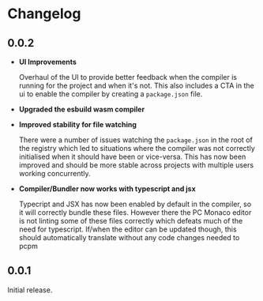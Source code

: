 # Changelog

## 0.0.2

* **UI Improvements**
	  
	Overhaul of the UI to provide better feedback when the compiler is running for the project and when it's not. This also includes a CTA in the ui to enable the compiler by creating a `package.json` file.

* **Upgraded the esbuild wasm compiler**

* **Improved stability for file watching**

	There were a number of issues watching the `package.json` in the root of the registry which led to situations where the compiler was not correctly initialised when it should have been or vice-versa. This has now been improved and should be more stable across projects with multiple users working concurrently.

* **Compiler/Bundler now works with typescript and jsx**

  Typecript and JSX has now been enabled by default in the compiler, so it will correctly bundle these files. However there the PC Monaco editor is not linting some of these files correctly which defeats much of the need for typescript. If/when the editor can be updated though, this should automatically translate without any code changes needed to pcpm

## 0.0.1

Initial release.
